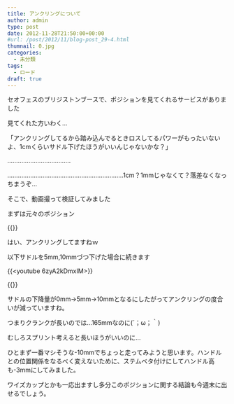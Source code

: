 ```yaml
---
title: アンクリングについて
author: admin
type: post
date: 2012-11-28T21:50:00+00:00
#url: /post/2012/11/blog-post_29-4.html
thumnail: 0.jpg
categories:
  - 未分類
tags:
  - ロード
draft: true
---
```

セオフェスのブリジストンブースで、ポジションを見てくれるサービスがありました

見てくれた方いわく…

「アンクリングしてるから踏み込んでるときロスしてるパワーがもったいないよ、1cmくらいサドル下げたほうがいいんじゃないかな？」

………………………………

…………………………………………………………1cm？1mmじゃなくて？落差なくなっちまうぞ…

そこで、動画撮って検証してみました

まずは元々のポジション

{{<youtube mCF6Jow_W10>}}

はい、アンクリングしてますねｗ

以下サドルを5mm,10mmづつ下げた場合に続きます

{{<youtube 6zyA2kDmxIM>}}

{{<youtube jFV3KVTCN9g>}}

サドルの下降量が0mm→5mm→10mmとなるにしたがってアンクリングの度合いが減っていますね。

つまりクランクが長いのでは…165mmなのに(´；ω；｀)

むしろスプリント考えると長いほうがいいのに…

ひとまず一番マシそうな-10mmでちょっと走ってみようと思います。ハンドルとの位置関係をなるべく変えないために、ステムベタ付けにしてハンドル高も-3mmにしてみました。

ワイズカップとかも一応出ますし多分このポジションに関する結論も今週末に出せるでしょう。
